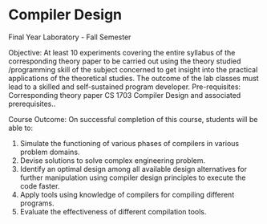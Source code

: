 
# Compiler Design 

Final Year Laboratory - Fall Semester

Objective: At least 10 experiments covering the entire syllabus of the corresponding theory paper to be carried out using the theory studied /programming skill of the subject concerned to get insight into the practical applications of the theoretical studies. The outcome of the lab classes must lead to a skilled and
self-sustained program developer. Pre-requisites: Corresponding theory paper CS 1703 Compiler Design and associated prerequisites..

Course Outcome: On successful completion of this course, students will be able to:
1. Simulate the functioning of various phases of compilers in various problem domains.
2. Devise solutions to solve complex engineering problem.
3. Identify an optimal design among all available design alternatives for further manipulation using compiler design principles to execute the code faster.
4. Apply tools using knowledge of compilers for compiling different programs.
5. Evaluate the effectiveness of different compilation tools. 


